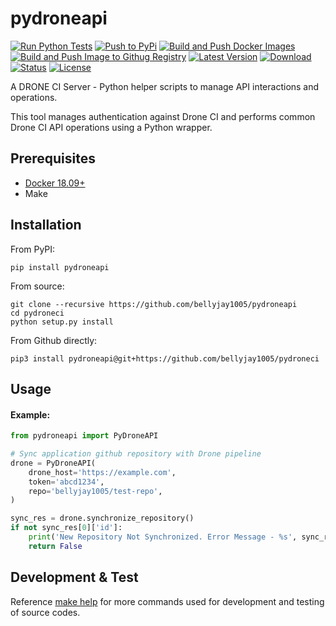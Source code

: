 # pydroneapi

[![Run Python Tests](https://github.com/bellyjay1005/pydroneci/actions/workflows/ci.yml/badge.svg?branch=main)](https://github.com/bellyjay1005/pydroneci/actions/workflows/ci.yml)
[![Push to PyPi](https://github.com/bellyjay1005/pydroneci/actions/workflows/pypi.yml/badge.svg)](https://github.com/bellyjay1005/pydroneci/actions/workflows/pypi.yml)
[![Build and Push Docker Images](https://github.com/bellyjay1005/pydroneci/actions/workflows/docker.yml/badge.svg)](https://github.com/bellyjay1005/pydroneci/actions/workflows/docker.yml)
[![Build and Push Image to Githug Registry](https://github.com/bellyjay1005/pydroneci/actions/workflows/github.yml/badge.svg)](https://github.com/bellyjay1005/pydroneci/actions/workflows/github.yml)
[![Latest Version](https://pypip.in/version/pydroneapi/badge.svg)](https://pypi.org/project/pydroneapi/)
[![Download](https://pypip.in/download/pydroneapi/badge.svg)](https://pypi.org/project/pydroneapi/)
[![Status](https://pypip.in/status/pydroneapi/badge.svg)](https://pypi.org/project/pydroneapi/)
[![License](https://pypip.in/license/pydroneapi/badge.svg)](https://pypi.org/project/pydroneapi/)

A DRONE CI Server - Python helper scripts to manage API interactions and operations.

This tool manages authentication against Drone CI and performs common Drone CI API operations using a Python wrapper.

## Prerequisites

 - [Docker 18.09+](https://www.docker.com/)
 - Make

## Installation

From PyPI:

```
pip install pydroneapi
```

From source:

```
git clone --recursive https://github.com/bellyjay1005/pydroneapi
cd pydroneci
python setup.py install
```

From Github directly:

```
pip3 install pydroneapi@git+https://github.com/bellyjay1005/pydroneci
```
## Usage

#### Example:

```python
from pydroneapi import PyDroneAPI

# Sync application github repository with Drone pipeline
drone = PyDroneAPI(
    drone_host='https://example.com',
    token='abcd1234',
    repo='bellyjay1005/test-repo',
)

sync_res = drone.synchronize_repository()
if not sync_res[0]['id']:
    print('New Repository Not Synchronized. Error Message - %s', sync_res)
    return False

```

## Development & Test

Reference [make help](https://github.com/bellyjay1005/pydroneci/blob/main/Makefile) for more commands used for development and testing of source codes.
